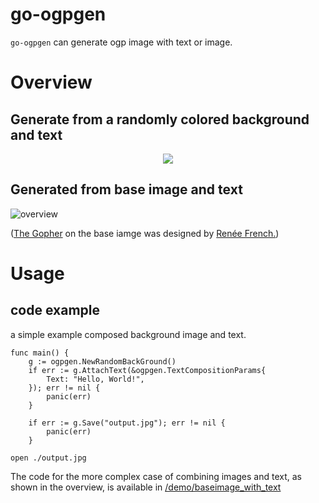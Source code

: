 # go-ogpgen

`go-ogpgen` can generate ogp image with text or image.

# Overview

## Generate from a randomly colored background and text

<p align="center">
  <img src="https://user-images.githubusercontent.com/7589567/144703868-87336fa6-696f-41ef-a6f6-6e778139f63e.jpeg" />
</p>

## Generated from base image and text

![overview](https://user-images.githubusercontent.com/7589567/144695117-61ef81e7-04ce-4f4d-b5f8-77bc2596f787.png)

([The Gopher](https://blog.golang.org/gopher) on the base iamge was designed by [Renée French.](http://reneefrench.blogspot.com/))

# Usage

## code example

a simple example composed background image and text.

```
func main() {
	g := ogpgen.NewRandomBackGround()
	if err := g.AttachText(&ogpgen.TextCompositionParams{
		Text: "Hello, World!",
	}); err != nil {
		panic(err)
	}

    if err := g.Save("output.jpg"); err != nil {
		panic(err)
	}
```

```
open ./output.jpg
```

The code for the more complex case of combining images and text, as shown in the overview, is available in [/demo/baseimage_with_text](./demo/baseimage_with_text)
